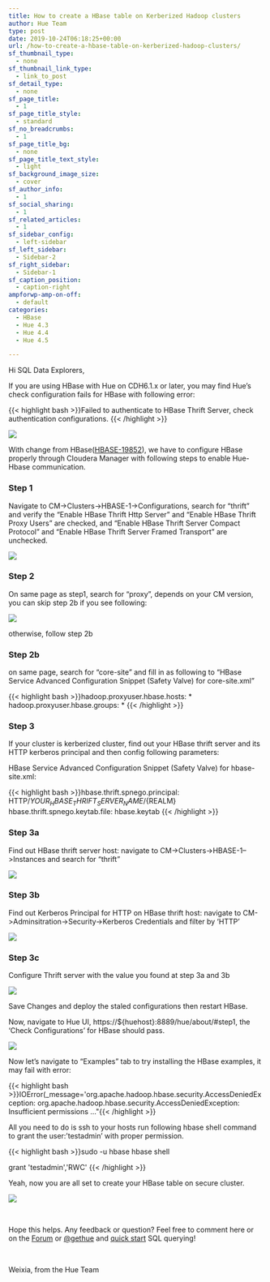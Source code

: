 ```yaml
---
title: How to create a HBase table on Kerberized Hadoop clusters
author: Hue Team
type: post
date: 2019-10-24T06:18:25+00:00
url: /how-to-create-a-hbase-table-on-kerberized-hadoop-clusters/
sf_thumbnail_type:
  - none
sf_thumbnail_link_type:
  - link_to_post
sf_detail_type:
  - none
sf_page_title:
  - 1
sf_page_title_style:
  - standard
sf_no_breadcrumbs:
  - 1
sf_page_title_bg:
  - none
sf_page_title_text_style:
  - light
sf_background_image_size:
  - cover
sf_author_info:
  - 1
sf_social_sharing:
  - 1
sf_related_articles:
  - 1
sf_sidebar_config:
  - left-sidebar
sf_left_sidebar:
  - Sidebar-2
sf_right_sidebar:
  - Sidebar-1
sf_caption_position:
  - caption-right
ampforwp-amp-on-off:
  - default
categories:
  - HBase
  - Hue 4.3
  - Hue 4.4
  - Hue 4.5

---
```

Hi SQL Data Explorers,

If you are using HBase with Hue on CDH6.1.x or later, you may find Hue&#8217;s check configuration fails for HBase with following error:

{{< highlight bash >}}Failed to authenticate to HBase Thrift Server, check authentication configurations.
{{< /highlight >}}

<a href="https://cdn.gethue.com/uploads/2019/10/Screen-Shot-2019-10-23-at-2.24.44-PM.png"><img src="https://cdn.gethue.com/uploads/2019/10/Screen-Shot-2019-10-23-at-2.24.44-PM.png" /></a>

With change from HBase([HBASE-19852][2]), we have to configure HBase properly through Cloudera Manager with following steps to enable Hue-Hbase communication.

### Step 1
Navigate to CM->Clusters->HBASE-1->Configurations, search for &#8220;thrift&#8221; and verify the &#8220;Enable HBase Thrift Http Server&#8221; and &#8220;Enable HBase Thrift Proxy Users&#8221; are checked, and &#8220;Enable HBase Thrift Server Compact Protocol&#8221; and &#8220;Enable HBase Thrift Server Framed Transport&#8221; are unchecked.
  
<a href="https://cdn.gethue.com/uploads/2019/10/Hbase-Configuration1.png"><img src="https://cdn.gethue.com/uploads/2019/10/Hbase-Configuration1.png" /></a>

### Step 2
On same page as step1, search for &#8220;proxy&#8221;, depends on your CM version, you can skip step 2b if you see following:

<a href="https://cdn.gethue.com/uploads/2019/10/HbaseProxyUserConfigs.png"><img src="https://cdn.gethue.com/uploads/2019/10/HbaseProxyUserConfigs.png" /></a>

otherwise, follow step 2b

### Step 2b
on same page, search for &#8220;core-site&#8221; and fill in as following to &#8220;HBase Service Advanced Configuration Snippet (Safety Valve) for core-site.xml&#8221;

{{< highlight bash >}}hadoop.proxyuser.hbase.hosts: *
hadoop.proxyuser.hbase.groups: * 
{{< /highlight >}}

### Step 3
If your cluster is kerberized cluster, find out your HBase thrift server and its HTTP kerberos principal and then config following parameters:
  
HBase Service Advanced Configuration Snippet (Safety Valve) for hbase-site.xml:

{{< highlight bash >}}hbase.thrift.spnego.principal: HTTP/${YOUR_HBASE_THRIFT_SERVER_NAME}/${REALM}
hbase.thrift.spnego.keytab.file: hbase.keytab {{< /highlight >}}

### Step 3a
Find out HBase thrift server host: navigate to CM->Clusters->HBASE-1&#8211;>Instances and search for &#8220;thrift&#8221;

<a href="https://cdn.gethue.com/uploads/2019/10/FindOutYourHbaseThriftServerHost.png"><img src="https://cdn.gethue.com/uploads/2019/10/FindOutYourHbaseThriftServerHost.png" /></a>

### Step 3b
Find out Kerberos Principal for HTTP on HBase thrift host: navigate to CM->Adminsitration->Security->Kerberos Credentials and filter by &#8216;HTTP&#8217;

<a href="https://cdn.gethue.com/uploads/2019/10/Screen-Shot-2019-10-23-at-1.54.37-PM.png"><img src="https://cdn.gethue.com/uploads/2019/10/Screen-Shot-2019-10-23-at-1.54.37-PM.png" /></a>

### Step 3c
Configure Thrift server with the value you found at step 3a and 3b

<a href="https://cdn.gethue.com/uploads/2019/10/ConfigureThriftServerSpnegoPrincipal.png"><img src="https://cdn.gethue.com/uploads/2019/10/ConfigureThriftServerSpnegoPrincipal.png" /></a>
  
Save Changes and deploy the staled configurations then restart HBase.

Now, navigate to Hue UI, https://${huehost}:8889/hue/about/#step1, the &#8216;Check Configurations&#8217; for HBase should pass.

<a href="https://cdn.gethue.com/uploads/2019/10/Hbase-Check-configuration.png"><img src="https://cdn.gethue.com/uploads/2019/10/Hbase-Check-configuration.png" /></a>

Now let&#8217;s navigate to &#8220;Examples&#8221; tab to try installing the HBase examples, it may fail with error:

{{< highlight bash >}}IOError(_message='org.apache.hadoop.hbase.security.AccessDeniedException: org.apache.hadoop.hbase.security.AccessDeniedException: Insufficient permissions ..."{{< /highlight >}}

All you need to do is ssh to your hosts run following hbase shell command to grant the user:&#8217;testadmin&#8217; with proper permission.

{{< highlight bash >}}sudo -u hbase hbase shell

grant 'testadmin','RWC'
{{< /highlight >}}

Yeah, now you are all set to create your HBase table on secure cluster.

<a href="https://cdn.gethue.com/uploads/2019/10/NewlyCreatedHbaseTables.png"><img src="https://cdn.gethue.com/uploads/2019/10/NewlyCreatedHbaseTables.png" /></a>


&nbsp;

Hope this helps. Any feedback or question? Feel free to comment here or on the [Forum][10] or [@gethue][11] and [quick start][12] SQL querying!

&nbsp;

Weixia, from the Hue Team

 [1]: https://cdn.gethue.com/uploads/2019/10/Screen-Shot-2019-10-23-at-2.24.44-PM.png
 [2]: https://issues.apache.org/jira/browse/HBASE-19852
 [3]: https://cdn.gethue.com/uploads/2019/10/Hbase-Configuration1.png
 [4]: https://cdn.gethue.com/uploads/2019/10/HbaseProxyUserConfigs.png
 [5]: https://cdn.gethue.com/uploads/2019/10/FindOutYourHbaseThriftServerHost.png
 [6]: https://cdn.gethue.com/uploads/2019/10/Screen-Shot-2019-10-23-at-1.54.37-PM.png
 [7]: https://cdn.gethue.com/uploads/2019/10/ConfigureThriftServerSpnegoPrincipal.png
 [8]: https://cdn.gethue.com/uploads/2019/10/Hbase-Check-configuration.png
 [9]: https://cdn.gethue.com/uploads/2019/10/NewlyCreatedHbaseTables.png
 [10]: https://discourse.gethue.com/
 [11]: https://twitter.com/gethue
 [12]: https://docs.gethue.com/latest/quickstart/